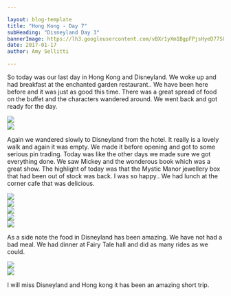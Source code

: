 ```yaml
---

layout: blog-template
title: "Hong Kong - Day 7"
subHeading: "Disneyland Day 3"
bannerImage: https://lh3.googleusercontent.com/vBXr1yXm1BgpFPjsHyeD77SOvDXKCfzHnc4ZI6OBKR23vHBtr7vyq-2KgS9cNjv8z3LwkgZ7N92L270-txLVTxk0YCzuZPtRxrBqUHbisFiYZ1H4ZrSmDBhDzKV1gi5fdG8MZCqYhA=w2400
date: 2017-01-17
author: Amy Sellitti

---
```

So today was our last day in Hong Kong and Disneyland. We woke up and had breakfast at the enchanted garden restaurant.. We have been here before and it was just as good this time. There was a great spread of food on the buffet and the characters wandered around. We went back and got ready for the day.

<div class="center-image"><img src="https://lh3.googleusercontent.com/j2q9XmLwdG9Z9G8vz5YFWcYQIaUwFIlqAsgs9iTf3bj-6tfgksqTWntjl6DJwh10cpxLJM9i9dhAdtykEoF_vslybyEoDsR9cXt5PVoMLDaEyIEoxvsEgG-38rjJdT6LzIr5Cmgy2w=w2400" /></div>
<div class="center-image"><img src="https://lh3.googleusercontent.com/6GY0dp7BWvTkw2J44QTIf8ZXeVH3k9F1CmtdHqq_U5e4vcJiW8rB4SpqJE19zXRdBNPf6ewadufRgJA34_014DPzXn4298-8a2Mer4yhHeqJ1NXYM9u63sFZscukdRxhD7BkMjOEJg=w2400" /></div>

Again we wandered slowly to Disneyland from the hotel. It really is a lovely walk and again it was empty. We made it before opening and got to some serious pin trading. Today was like the other days we made sure we got everything done. We saw Mickey and the wonderous book which was a great show. The highlight of today was that the Mystic Manor jewellery box that had been out of stock was back. I was so happy.. We had lunch at the corner cafe that was delicious. 

<div class="center-image"><img src="https://lh3.googleusercontent.com/RSoA2VTKUmApRqQ0oewwoah8cFz4X17Z_IDkOsAXjr8Afx0ZHZWenA0xlyz8qx2uUdYOutJAlYAXV6J9MX6fpB_vBCldvx5fYngZuOnEI6nKShRUb5raUl5ik0of9-UZjU5sYwGq7g=w2400" /></div>
<div class="center-image"><img src="https://lh3.googleusercontent.com/ih2e_h9w2pRb3e535KNocYWkwc9iurWHTCg9eFE368vQdmLLfISs1ZHLcgi76TMLKqPG1mn8IN142Mqm1f9U6PNvoGXDn92a6fkxDmNQYMU5_Ke6X1uyDZ9gJ05CQlTTx_-Rm88nNg=w2400" /></div>
<div class="center-image"><img src="https://lh3.googleusercontent.com/tJxVtmxJA8gMvNd-muNVVZnOp8lAhEufTvt03DYFBQWpZSJMPIhwrWceRgdwIQvBUrejL0gAL4h3LwMJtIVLCxc2bi0h4iJySma2HzTbXrFOxYT9Gwsm9Wi-hPmvn72pnFnlrA4nMw=w2400" /></div>
<div class="center-image"><img src="https://lh3.googleusercontent.com/bHZRyqvYCiwecVaO2jDTBMJD7xLREzx94-JNNAQGTZ2sDdP4X8sbY74dhvsQqxg8BYFi57JIG7PQfPR9ZrErHjWday7CuXe-HzBUl5yV6yP7FdVz01KZGfz5nY-MRWJOweHXpWGXeg=w2400" /></div>
<div class="center-image"><img src="https://lh3.googleusercontent.com/AYHsF2L9IfJsiouk3xKa-Sl-y-TotowfGc1lK0I0iBIL1UREl78b3zLD4CWfRGtmGO3KQhYzw-u4IJoxoECoEHAtof3pNKkyHYe7TuxtW1uMz5W_X7i3UZxFqCUY6lcNp2mPxxqsNA=w2400" /></div>

As a side note the food in Disneyland has been amazing. We have not had a bad meal. We had dinner at Fairy Tale hall and did as many rides as we could. 

<div class="center-image"><img src="https://lh3.googleusercontent.com/MNJiJrCwBCxKCi3iYMVUsTfHWMFL4SVIp-RQe-qkAr1Z9e7mur0UVARTfljS5jXEiAOWjBRXvAoglCd59Mv-HrUzvlbUJteSxcvJkIrlT-tj0SybqWQvZEUB0dUXyak1KtgVZKgO-A=w2400" /></div>
<div class="center-image"><img src="https://lh3.googleusercontent.com/n68zTHIUb697Ro2JL5moi5aMpYy76XcauMefmuPbHfUhJNVYGpfTdt1EsBlL0deU8JT5NINPwMXex8r993rfSyLqZS5GgmfMoy5QOXOB6RM983d7wkpIDHLxz6AWZhM4ibsH88gqYw=w2400" /></div>

I will miss Disneyland and Hong kong it has been an amazing short trip.